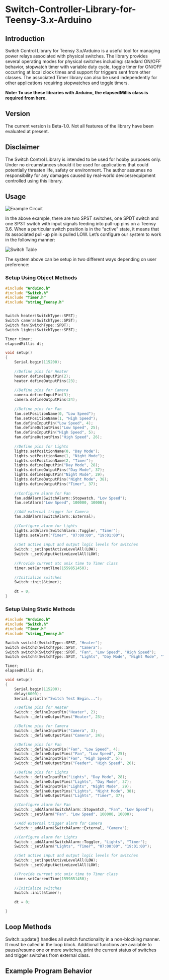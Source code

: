 # Switch-Controller-Library-for-Teensy-3.x-Arduino

## Introduction
Switch Control Library for Teensy 3.x/Arduino is a useful tool for managing power relays associated with physical switches.  The library provides several operating modes for physical switches including: standard ON/OFF behavior, stopwatch timer with variable duty cycle, toggle timer for ON/OFF occurring at local clock times and support for triggers sent from other classes.  The associated Timer library can also be used independently for other applications requiring stopwatches and toggle timers.
 
**Note: To use these libraries with Arduino, the elapsedMillis class is required from here.**

## Version
The current version is Beta-1.0. Not all features of the library have been evaluated at present.

## Disclaimer
The Switch Control Library is intended to be used for hobby purposes only.  Under no circumstances should it be used for applications that could potentially threaten life, safety or environment.  The author assumes no responsibility for any damages caused by real-world devices/equipment controlled using this library.

## Usage
![Example Circuit](/example_circuit.bmp)

In the above example, there are two SPST switches, one SPDT switch and one SP3T switch with input signals feeding into pull-up pins on a Teensy 3.6.  When a particular switch position is in the “active” state, it means that its associated pull-up pin is pulled LOW.  Let’s configure our system to work in the following manner:

![Switch Table](/switch_table2.png)

The system above can be setup in two different ways depending on user preference:

### Setup Using Object Methods
```c++
#include "Arduino.h"
#include "Switch.h"
#include "Timer.h"
#include "string_Teensy.h"


Switch heater(SwitchType::SPST);
Switch camera(SwitchType::SPST);
Switch fan(SwitchType::SPDT);
Switch lights(SwitchType::SP3T);

Timer timer;
elapsedMillis dt;

void setup()
{
	Serial.begin(115200);
	
	//Define pins for Heater
	heater.defineInputPin(2);
	heater.defineOutputPins(23);
	
	//Define pins for Camera
	camera.defineInputPin(3);
	camera.defineOutputPins(24);
	
	//Define pins for Fan
	fan.setPositionName(0, "Low Speed");
	fan.setPositionName(1, "High Speed");
	fan.defineInputPin("Low Speed", 4);
	fan.defineOutputPins("Low Speed", 25);
	fan.defineInputPin("High Speed", 5);
	fan.defineOutputPins("High Speed", 26);
	
	//Define pins for Lights
	lights.setPositionName(0, "Day Mode");
	lights.setPositionName(1, "Night Mode");
	lights.setPositionName(2, "Timer");
	lights.defineInputPin("Day Mode", 28);
	lights.defineOutputPins("Day Mode", 37);
	lights.defineInputPin("Night Mode", 29);
	lights.defineOutputPins("Night Mode", 38);
	lights.defineOutputPins("Timer", 37);
	
	//Configure alarm for Fan
	fan.addAlarm(SwitchAlarm::Stopwatch, "Low Speed");
	fan.setAlarm("Low Speed", 100000, 10000);

	//Add external trigger for Camera
	fan.addAlarm(SwitchAlarm::External);
	
	//Configure alarm for Lights
	lights.addAlarm(SwitchAlarm::Toggler, "Timer");
	lights.setAlarm("Timer", "07:00:00", "19:01:00");
	
	//Set active input and output logic levels for switches
	Switch::_setInputActiveLevelAll(LOW);
	Switch::_setOutputActiveLevelAll(LOW);
	
	//Provide current utc unix time to Timer class
	timer.setCurrentTime(1559851450);
	
	//Initialize switches	
	Switch::init(&timer);
	
	dt = 0;
}
```
### Setup Using Static Methods

```c++
#include "Arduino.h"
#include "Switch.h"
#include "Timer.h"
#include "string_Teensy.h"

Switch switch1(SwitchType::SPST, "Heater");
Switch switch2(SwitchType::SPST, "Camera");
Switch switch3(SwitchType::SPDT, "Fan", "Low Speed", "High Speed");
Switch switch4(SwitchType::SP3T, "Lights", "Day Mode", "Night Mode", "Timer");

Timer;
elapsedMillis dt;

void setup()
{
	Serial.begin(115200);
	delay(6000);
	Serial.println("Switch Test Begin...");

	//Define pins for Heater
	Switch::_defineInputPin("Heater", 2);
	Switch::_defineOutputPins("Heater", 23);

	//Define pins for Camera
	Switch::_defineInputPin("Camera", 3);
	Switch::_defineOutputPins("Camera", 24);

	//Define pins for Fan
	Switch::_defineInputPin("Fan", "Low Speed", 4);
	Switch::_defineOutputPins("Fan", "Low Speed", 25);
	Switch::_defineInputPin("Fan", "High Speed", 5);
	Switch::_defineOutputPins("Feeder", "High Speed", 26);

	//Define pins for Lights
	Switch::_defineInputPin("Lights", "Day Mode", 28);
	Switch::_defineOutputPins("Lights", "Day Mode", 37);
	Switch::_defineInputPin("Lights", "Night Mode", 29);
	Switch::_defineOutputPins("Lights", "Night Mode", 38);
	Switch::_defineOutputPins("Lights", "Timer", 37);

	//Configure alarm for Fan
	Switch::_addAlarm(SwitchAlarm::Stopwatch, "Fan", "Low Speed");
	Switch::_setAlarm("Fan", "Low Speed", 100000, 10000);

	//Add external trigger alarm for Camera
	Switch::_addAlarm(SwitchAlarm::External, "Camera");

	//Configure alarm for Lights
	Switch::_addAlarm(SwitchAlarm::Toggler, "Lights", "Timer");
	Switch::_setAlarm("Lights", "Timer", "07:00:00", "19:01:00");

	//Set active input and output logic levels for switches
	Switch::_setInputActiveLevelAll(LOW);
	Switch::_setOutputActiveLevelAll(LOW);

	//Provide current utc unix time to Timer class
	timer.setCurrentTime(1559851450);
	
	//Initialize switches
	Switch::init(&timer);
	
	dt = 0;

}
```
## Loop Methods
Switch::update() handles all switch functionality in a non-blocking manner. It must be called in the loop block.  Additional functions are available to pause/resume one or more switches, print the current status of switches and trigger switches from external class.

## Example Program Behavior


